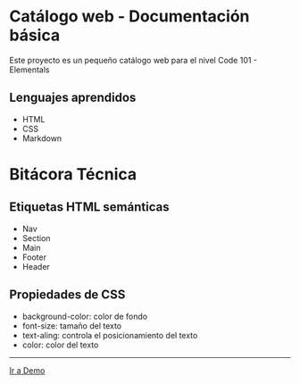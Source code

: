 # Catálogo web - Documentación básica
Este proyecto es un pequeño catálogo web para el nivel Code 101 - Elementals
## Lenguajes aprendidos
- HTML
- CSS
- Markdown
# Bitácora Técnica
## Etiquetas HTML semánticas
- Nav
- Section
- Main
- Footer
- Header
## Propiedades de CSS
- background-color: color de fondo
- font-size: tamaño del texto
- text-aling: controla el posicionamiento del texto
- color: color del texto
-----
[Ir a Demo](/demo)